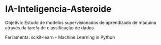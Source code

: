 # IA-Inteligencia-Asteroide

Objetivo: Estudo de modelos supervisionados de aprendizado de máquina através da tarefa de classificação de dados.

Ferramenta: scikit-learn - Machine Learning in Python
